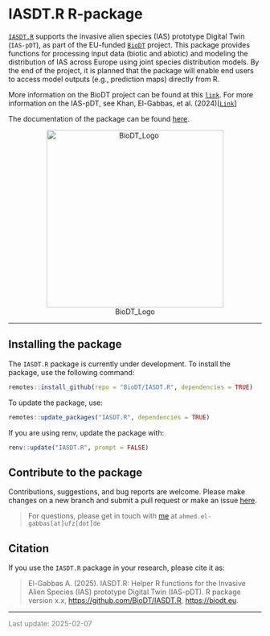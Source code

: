 
# IASDT.R R-package

[`IASDT.R`](https://biodt.github.io/IASDT.R/index.html) supports the
invasive alien species (IAS) prototype Digital Twin (`IAS-pDT`), as part
of the EU-funded [`BioDT`](https://biodt.eu/) project. This package
provides functions for processing input data (biotic and abiotic) and
modeling the distribution of IAS across Europe using joint species
distribution models. By the end of the project, it is planned that the
package will enable end users to access model outputs (e.g., prediction
maps) directly from R.

More information on the BioDT project can be found at this
[`link`](https://biodt.eu/). For more information on the IAS-pDT, see
Khan, El-Gabbas, et
al. (2024)\[[`Link`](https://doi.org/10.3897/rio.10.e124579)\]

The documentation of the package can be found
[here](https://biodt.github.io/IASDT.R).

<center>

<figure>
<img
src="https://git.ufz.de/uploads/-/system/group/avatar/4444/biodt.png"
width="352" alt="BioDT_Logo" />
<figcaption aria-hidden="true">BioDT_Logo</figcaption>
</figure>

</center>
<hr>

## Installing the package

The `IASDT.R` package is currently under development. To install the
package, use the following command:

``` r
remotes::install_github(repo = "BioDT/IASDT.R", dependencies = TRUE)
```

To update the package, use:

``` r
remotes::update_packages("IASDT.R", dependencies = TRUE)
```

If you are using renv, update the package with:

``` r
renv::update("IASDT.R", prompt = FALSE)
```

## Contribute to the package

Contributions, suggestions, and bug reports are welcome. Please make
changes on a new branch and submit a pull request or make an issue
[here](https://github.com/BioDT/IASDT.R/issues).

> For questions, please get in touch with
> [me](https://elgabbas.netlify.app/) at `ahmed.el-gabbas[at]ufz[dot]de`

## Citation

If you use the `IASDT.R` package in your research, please cite it as:

> El-Gabbas A. (2025). IASDT.R: Helper R functions for the Invasive
> Alien Species (IAS) prototype Digital Twin (IAS-pDT). R package
> version x.x, <https://github.com/BioDT/IASDT.R>, <https://biodt.eu>.

------------------------------------------------------------------------

<span style="     color: grey !important;">Last update:
2025-02-07</span>
